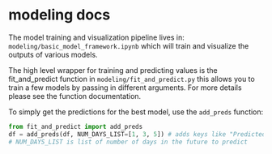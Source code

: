 # modeling docs

The model training and visualization pipeline lives in: `modeling/basic_model_framework.ipynb`
which will train and visualize the outputs of various models.

The high level wrapper for training and predicting values is the fit_and_predict function in `modeling/fit_and_predict.py`
this allows you to train a few models by passing in different arguments. For more details please see the function documentation.


To simply get the predictions for the best model, use the `add_preds` function:

```python
from fit_and_predict import add_preds
df = add_preds(df, NUM_DAYS_LIST=[1, 3, 5]) # adds keys like "Predicted Deaths 1-day", "Predicted Deaths 3-day"
# NUM_DAYS_LIST is list of number of days in the future to predict
```